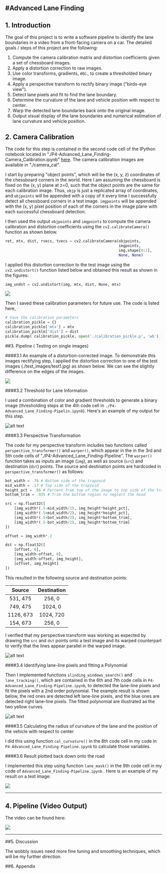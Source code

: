 #Advanced Lane Finding
---

## 1. Introduction

The goal of this project is to write a software pipeline to identify the lane boundaries in a video from a front-facing camera on a car. The detailed goals / steps of this project are the following:

1. Compute the camera calibration matrix and distortion coefficients given a set of chessboard images.
2. Apply a distortion correction to raw images.
3. Use color transforms, gradients, etc., to create a thresholded binary image.
4. Apply a perspective transform to rectify binary image ("birds-eye view").
5. Detect lane pixels and fit to find the lane boundary.
6. Determine the curvature of the lane and vehicle position with respect to center.
7. Warp the detected lane boundaries back onto the original image.
8. Output visual display of the lane boundaries and numerical estimation of lane curvature and vehicle position.



## 2. Camera Calibration

The code for this step is contained in the second code cell of the IPython notebook located in "./P4-Advanced_Lane_Finding-Camera_Calibration.ipynb" [here](./P4-Advanced_Lane_Finding-Camera_Calibration).  The camera calibration images are available in "./camera_cal". 

I start by preparing "object points", which will be the (x, y, z) coordinates of the chessboard corners in the world. Here I am assuming the chessboard is fixed on the (x, y) plane at z=0, such that the object points are the same for each calibration image.  Thus, `objp` is just a replicated array of coordinates, and `objpoints` will be appended with a copy of it every time I successfully detect all chessboard corners in a test image.  `imgpoints` will be appended with the (x, y) pixel position of each of the corners in the image plane with each successful chessboard detection.  

I then used the output `objpoints` and `imgpoints` to compute the camera calibration and distortion coefficients using the `cv2.calibrateCamera()` function as shown below. 

```python
ret, mtx, dist, rvecs, tvecs = cv2.calibrateCamera(objpoints,
                                                   imgpoints, 
                                                   img.shape[0:2],
                                                   None, None)
```

 I applied this distortion correction to the test image using the `cv2.undistort()` function listed below and obtained this result as shown in the figures: 

```python
img_undst = cv2.undistort(img, mtx, dist, None, mtx)
```

![](output_images/02.png)

Then I saved these calibration parameters for future use. The code is listed here,

```python
# Save the calibration parameters
calibration_pickle = {}
calibration_pickle['mtx'] = mtx
calibration_pickle['dist'] = dist
pickle.dump( calibration_pickle, open('./calibration_pickle.p', 'wb') )
```


##3. Pipeline ( Testing on single images)

####3.1 An example of a distortion-corrected image.
To demonstrate this images rectifying step, I applied the distortion correction to one of the test images (./test_images/test1.jpg) as shown below. We can see the slightly difference on the edges of the images.

![](./output_images/03.png)



####3.2 Threshold for Lane Information 

I used a combination of color and gradient thresholds to generate a binary image (thresholding steps at the 4th code cell in `./P4-Advanced_Lane_Finding-Pipelin.ipynb`).  Here's an example of my output for this step.

![alt text](output_images/04.png)

####3.3 Perspective Transformation

The code for my perspective transform includes two functions called `perspective_transformer()` and  `warper()`, which appear in the  in the 3rd and 5th code cells of "./P4-Advanced_Lane_Finding-Pipeline".  The `warper()` function takes as inputs an image (`img`), as well as source (`src`) and destination (`dst`) points.  The source and destination points are hardcoded in `perspective_transformer()` as follows:

```python
bot_width = .76 # Bottom side of the trapzoid
mid_width = .17 # Top side of the trapzoid
height_pct = .66 # Percent from top of the image to top side of the trapzoid
bottom_trim = .935 # Trim the bottom region to neglect the hood

src = np.float32([
    [img_width*(.5-mid_width/2), img_height*height_pct],
    [img_width*(.5+mid_width/2), img_height*height_pct],
    [img_width*(.5+bot_width/2), img_height*bottom_trim],
    [img_width*(.5-bot_width/2), img_height*bottom_trim]
])

offset = img_width*.2

dst = np.float32([
    [offset, 0],
    [img_width-offset, 0],
    [img_width-offset, img_height],
    [offset, img_height]
])
```

This resulted in the following source and destination points:

|  Source   | Destination |
| :-------: | :---------: |
| 531, 475  |   256, 0    |
| 749, 475  |   1024, 0   |
| 1126, 673 |  1024, 720  |
| 154, 673  |   256, 0    |

I verified that my perspective transform was working as expected by drawing the `src` and `dst` points onto a test image and its warped counterpart to verify that the lines appear parallel in the warped image.

![alt text](output_images/05.png)

####3.4 Identifying lane-line pixels and fitting a Polynomial

Then I implemented functions `slinding_windows_search()` and `lane_tracking()`, which are contained in the 6th and 7th code cells in `P4-Advanced_Lane_Finding-Pipeline.ipynb`, to detected the lane-line pixels and fit the pixels with a 2nd order polynomial. The example result is shown below, the red ones are detected left lane-line pixels, and the blue ones are detected right lane-line pixels. The fitted polynomial are illustrated as the two yellow curves.

![alt text](output_images/06.png)

####3.5 Calculating the radius of curvature of the lane and the position of the vehicle with respect to center

I did this using function `cal_curvature()` in the 8th code cell in my code in `P4-Advanced_Lane_Finding-Pipeline.ipynb` to calculate those variables.

####3.6 Result plotted back down onto the road

I implemented this step using function `lane_mask()` in the 9th code cell in my code of `Advanced_Lane_Finding-Pipeline.ipynb` .  Here is an example of my result on a test image:

![](output_images/01.png)



---

## 4. Pipeline (Video Output)

The video can be found here:

[![](https://img.youtube.com/vi/Dc_axsKVrTQ/0.jpg)](https://youtu.be/Dc_axsKVrTQ)

---

##5. Discussion

The wobbly issues need more fine tuning and smoothing techniques, which will be my further direction.  

##6. Appendix

[//]: # "Image References"

[image1]: ./output_images/02.png "Undistorted"
[image2]: ./output_images/03.png "Road Transformed"
[image3]: ./output_images/04.png "Binary Example"
[image4]: ./output_images/05.png "Warp Example"
[image5]: ./output_images/06.png "Fit Visual"
[image6]: ./output_images/01.png "Output"
[video1]: https://youtu.be/Dc_axsKVrTQ "Video"
